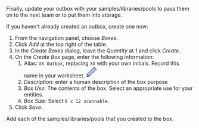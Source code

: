 
Finally, update your outbox with your samples/libraries/pools to pass them on to the next team or
to put them into storage.

If you haven't already created an outbox, create one now:

1. From the navigation panel, choose _Boxes_.
1. Click _Add_ at the top right of the table.
1. In the _Create Boxes_ dialog, leave the _Quantity_ at 1 and click _Create_.
1. On the _Create Box_ page, enter the following information:
   1. Alias: `XX Outbox`, replacing `XX` with your own initials. Record this name in your
      worksheet. <img src="pics/blue_pencil.png">
   1. _Description_: enter a human description of the box purpose
   1. _Box Use_: The contents of the box. Select an appropriate use for your entities.
   1. _Box Size_: Select `8 x 12 scannable`.
1. Click _Save_.

Add each of the samples/libraries/pools that you created to the box.

